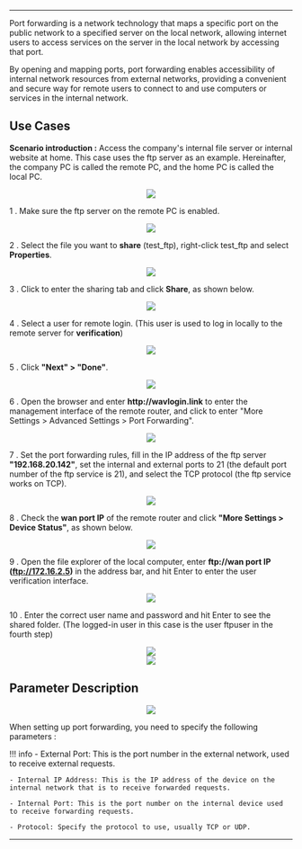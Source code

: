 
---


<p class="text">
Port forwarding is a network technology that maps a specific port on the public network to a specified server on the local network, allowing internet users to access services on the server in the local network by accessing that port. 
</p>
<p class="text">
By opening and mapping ports, port forwarding enables accessibility of internal network resources from external networks, providing a convenient and secure way for remote users to connect to and use computers or services in the internal network.
</p>

## Use Cases

__Scenario introduction :__ Access the company's internal file server or internal website at home. This case uses the ftp server as an example. Hereinafter, the company PC is called the remote PC, and the home PC is called the local PC.

<div style="text-align: center;">
    <img class="boxshadow" src="/images/porttopo.png">
</div>

1 . Make sure the ftp server on the remote PC is enabled.

<div style="text-align: center;">
    <img class="boxshadow" src="/images/port001.png">
</div>

2 . Select the file you want to __share__ (test_ftp), right-click test_ftp and select __Properties__.

<div style="text-align: center;">
    <img class="boxshadow" src="/images/port002.png">
</div>

3 . Click to enter the sharing tab and click __Share__, as shown below.

<div style="text-align: center;">
    <img class="boxshadow" src="/images/port003.png">
</div>

4 . Select a user for remote login. (This user is used to log in locally to the remote server for __verification__)

<div style="text-align: center;">
    <img class="boxshadow" src="/images/port004.png">
</div>

5 . Click __"Next" > "Done"__.

<div style="text-align: center;">
    <img class="boxshadow" src="/images/port005.png">
</div>

6 . Open the browser and enter __http://wavlogin.link__ to enter the management interface of the remote router, and click to enter "More Settings > Advanced Settings > Port Forwarding".

<div style="text-align: center;">
    <img class="boxshadow" src="/images/port000.png">
</div>

7 . Set the port forwarding rules, fill in the IP address of the ftp server __"192.168.20.142"__, set the internal and external ports to 21 (the default port number of the ftp service is 21), and select the TCP protocol (the ftp service works on TCP).


<div style="text-align: center;">
    <img class="boxshadow" src="/images/port007.png">
</div>

8 . Check the __wan port IP__ of the remote router and click __"More Settings > Device Status"__, as shown below.

 
<div style="text-align: center;">
    <img class="boxshadow" src="/images/port009.png">
</div>

9 . Open the file explorer of the local computer, enter __ftp://wan port IP (ftp://172.16.2.5)__ in the address bar, and hit Enter to enter the user verification interface.

<div style="text-align: center;">
    <img class="boxshadow" src="/images/port011.png">
</div>

10 . Enter the correct user name and password and hit Enter to see the shared folder. (The logged-in user in this case is the user ftpuser in the fourth step)

<div style="text-align: center;">
    <img class="boxshadow" src="/images/port010.png">
</div>

<div style="text-align: center;">
    <img class="boxshadow" src="/images/port008.png">
</div>



















## Parameter Description

<div style="text-align: center;">
    <img class="boxshadow" src="/images/port.png">
</div>
<p class="text">
When setting up port forwarding, you need to specify the following parameters :
</p>
!!! info
	- External Port: This is the port number in the external network, used to receive external requests.

	- Internal IP Address: This is the IP address of the device on the internal network that is to receive forwarded requests.

	- Internal Port: This is the port number on the internal device used to receive forwarding requests.

	- Protocol: Specify the protocol to use, usually TCP or UDP.

---